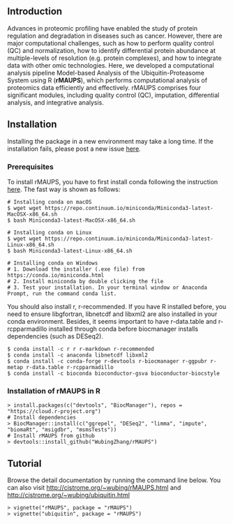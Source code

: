 ## Introduction

Advances in proteomic profiling have enabled the study of protein regulation and degradation in diseases such as cancer. However, there are major computational challenges, such as how to perform quality control (QC) and normalization, how to identify differential protein abundance at multiple-levels of resolution (e.g. protein complexes), and how to integrate data with other omic technologies. Here, we developed a computational analysis pipeline Model-based Analysis of the Ubiquitin-Proteasome System using R (**rMAUPS**), which performs computational analysis of proteomics data efficiently and effectively. rMAUPS comprises four significant modules, including quality control (QC), imputation, differential analysis, and integrative analysis.

## Installation
Installing the package in a new environment may take a long time. If the installation fails, please post a new issue [here](https://github.com/WubingZhang/rMAUPS/issues).

### Prerequisites
To install rMAUPS, you have to first install conda following the instruction [here](https://docs.conda.io/projects/conda/en/latest/user-guide/install/macos.html#install-macos-silent).  The fast way is shown as follows:  

```
# Installing conda on macOS
$ wget wget https://repo.continuum.io/miniconda/Miniconda3-latest-MacOSX-x86_64.sh
$ bash Miniconda3-latest-MacOSX-x86_64.sh

# Installing conda on Linux
$ wget wget https://repo.continuum.io/miniconda/Miniconda3-latest-Linux-x86_64.sh
$ bash Miniconda3-latest-Linux-x86_64.sh

# Installing conda on Windows
# 1. Download the installer (.exe file) from https://conda.io/miniconda.html
# 2. Install miniconda by double clicking the file
# 3. Test your installation. In your terminal window or Anaconda Prompt, run the command conda list.
```

You should also install r, r-recommended. If you have R installed before, you need to ensure libgfortran, libnetcdf and libxml2 are also installed in your conda environment. Besides, it seems important to have r-data.table and r-rcpparmadillo installed through conda before biocmanager installs dependencies (such as DESeq2).
```
$ conda install -c r r r-markdown r-recommended
$ conda install -c anaconda libnetcdf libxml2
$ conda install -c conda-forge r-devtools r-biocmanager r-ggpubr r-metap r-data.table r-rcpparmadillo
$ conda install -c bioconda bioconductor-gsva bioconductor-biocstyle
```

### Installation of rMAUPS in R
```
> install.packages(c("devtools", "BiocManager"), repos = "https://cloud.r-project.org")
# Install dependencies
> BiocManager::install(c("ggrepel", "DESeq2", "limma", "impute", "biomaRt", "msigdbr", "msmsTests"))
# Install rMAUPS from github
> devtools::install_github("WubingZhang/rMAUPS")
```

## Tutorial
Browse the detail documentation by running the command line below.
You can also visit http://cistrome.org/~wubing/rMAUPS.html and http://cistrome.org/~wubing/ubiquitin.html
```
> vignette("rMAUPS", package = "rMAUPS")
> vignette("ubiquitin", package = "rMAUPS")
```

